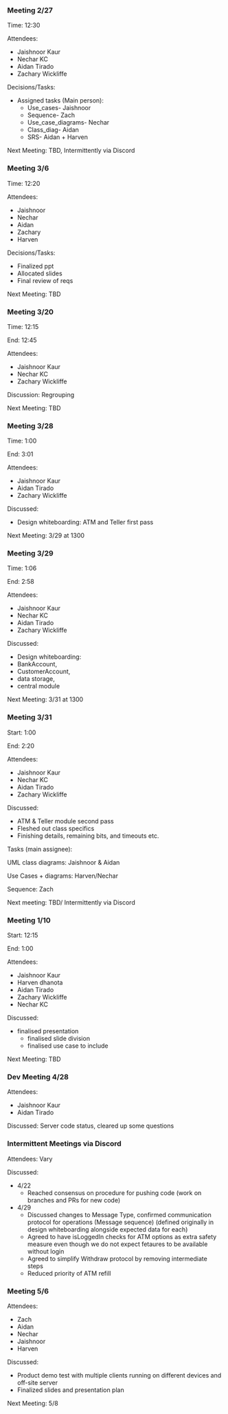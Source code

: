 ### Meeting 2/27

Time: 
12:30

Attendees:
 - Jaishnoor Kaur
 - Nechar KC
 - Aidan Tirado
 - Zachary Wickliffe
  
Decisions/Tasks:
 - Assigned tasks (Main person):
   - Use_cases- Jaishnoor
   - Sequence- Zach
   - Use_case_diagrams- Nechar
   - Class_diag- Aidan
   - SRS- Aidan + Harven
  
Next Meeting:
  TBD, Intermittently via Discord


### Meeting 3/6
Time:
12:20

Attendees:
 - Jaishnoor
 - Nechar
 - Aidan
 - Zachary
 - Harven

Decisions/Tasks:
- Finalized ppt
- Allocated slides
- Final review of reqs

Next Meeting:
TBD

 
### Meeting 3/20

Time:
12:15

End: 
12:45

Attendees:
 - Jaishnoor Kaur
 - Nechar KC
 - Zachary Wickliffe

Discussion:
Regrouping

Next Meeting:
TBD

### Meeting 3/28

Time:
1:00 

End:
3:01

Attendees:
 - Jaishnoor Kaur
 - Aidan Tirado
 - Zachary Wickliffe

Discussed:
- Design whiteboarding: ATM and Teller first pass

Next Meeting: 
3/29 at 1300


### Meeting 3/29

Time:
1:06

End:
2:58

Attendees:
 - Jaishnoor Kaur
 - Nechar KC
 - Aidan Tirado
 - Zachary Wickliffe

Discussed:
- Design whiteboarding:
- BankAccount,
- CustomerAccount,
- data storage,
- central module

Next Meeting: 
3/31 at 1300


### Meeting 3/31

Start:
1:00

End:
2:20

Attendees:
 - Jaishnoor Kaur
 - Nechar KC
 - Aidan Tirado
 - Zachary Wickliffe

Discussed: 
- ATM & Teller module second pass
- Fleshed out class specifics
- Finishing details, remaining bits, and timeouts etc. 

Tasks (main assignee):

UML class diagrams: Jaishnoor & Aidan

Use Cases + diagrams: Harven/Nechar

Sequence: Zach

Next meeting: TBD/ Intermittently via Discord


### Meeting 1/10

Start:
12:15

End:
1:00

Attendees:
 - Jaishnoor Kaur
 - Harven dhanota
 - Aidan Tirado
 - Zachary Wickliffe
 - Nechar KC

Discussed:
- finalised presentation
  - finalised slide division
  - finalised use case to include
 
Next Meeting: TBD 


### Dev Meeting 4/28

Attendees:
- Jaishnoor Kaur
- Aidan Tirado

Discussed: Server code status, cleared up some questions


### Intermittent Meetings via Discord

Attendees: Vary

Discussed: 
- 4/22
    - Reached consensus on procedure for pushing code (work on branches and PRs for new code)
- 4/29
    - Discussed changes to Message Type, confirmed communication protocol for operations (Message sequence) (defined originally in design whiteboarding alongside expected data for each)
    - Agreed to have isLoggedIn checks for ATM options as extra safety measure even though we do not expect fetaures to be available without login
    - Agreed to simplify Withdraw protocol by removing intermediate steps
    - Reduced priority of ATM refill


 ### Meeting 5/6

 Attendees:
 - Zach
 - Aidan
 - Nechar
 - Jaishnoor
 - Harven

Discussed:
- Product demo test with multiple clients running on different devices and off-site server
- Finalized slides and presentation plan

Next Meeting:
5/8
